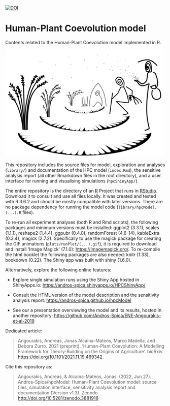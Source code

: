 [![DOI](https://zenodo.org/badge/181035810.svg)](https://zenodo.org/badge/latestdoi/181035810)

# Human-Plant Coevolution model 

Contents related to the Human-Plant Coevolution model implemented in R. 

<img src="images/hpcModel-logo_v3.png" alt="Human-Plant Coevolution model logo" width="500"/>

This repository includes the source files for model, exploration and analyses (`library/`) and documentation of the HPC model (`index.Rmd`), the sensitive analysis report (all other Rmarkdown files in the root directory), and a user interface for running and visualising simulations (`hpcShinyApp/`). 

The entire repository is the directory of an [R](https://www.r-project.org/) Project that runs in [RStudio](https://www.rstudio.com/). Download it to consult and use all files locally. It was created and tested with R 3.6.2 and should be mostly compatible with later versions. There are no package dependency for running the model code (`library/hpcModel.(...).R` files).

To re-run all experiment analyses (both R and Rmd scripts), the following packages and minimum versions must be installed: ggplot2 (3.3.1), scales (1.1.1), reshape2 (1.4.4), ggpubr (0.4.0), randomForest (4.6-14), kableExtra (0.3.4), magick (2.7.2). Specifically to use the magick package for creating the GIF animations (`plots/runPlot/(...).gif`), it is required to download and install 'Image Magick' (7.1.0): https://imagemagick.org/. To re-compile the html booklet the following packages are also needed: knitr (1.33), bookdown (0.22). The Shiny app was built with shiny (1.6.0).

Alternatively, explore the following online features:

- Explore single simulation runs using the Shiny App hosted in ShinyApps.io: https://andros-spica.shinyapps.io/HPCShinyApp/

- Consult the HTML version of the model description and the sensitivity analysis report: https://andros-spica.github.io/hpcModel

- See our a presentation overviewing the model and its results, hosted in another repository: https://github.com/Andros-Spica/ENE-Angourakis-et-al-2019

Dedicated article: 
>Angourakis, Andreas, Jonas Alcaina-Mateos, Marco Madella, and Debora Zurro. 2021 (preprint). ‘Human-Plant Coevolution: A Modelling Framework for Theory-Building on the Origins of Agriculture’. bioRxiv. https://doi.org/10.1101/2021.11.19.469342.

Cite this repository as:

>Angourakis, Andreas, & Alcaina-Mateos, Jonas. (2022, Jun 27). Andros-Spica/hpcModel: Human-Plant Coevolution model: source files, simulation interface, sensitivity analysis report and documentation (Version v1.3). Zenodo. http://doi.org/10.5281/zenodo.3881916
